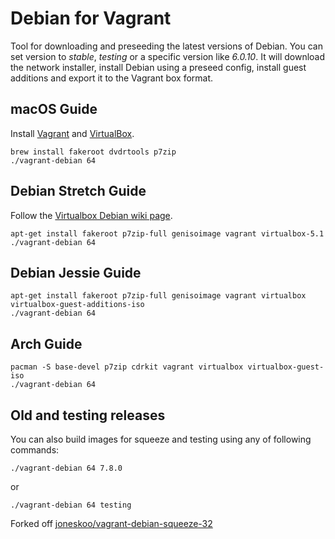 # Debian for Vagrant

Tool for downloading and preseeding the latest versions of Debian.
You can set version to *stable*, *testing* or a specific version like *6.0.10*.
It will download the network installer, install Debian using a preseed
config, install guest additions and export it to the Vagrant box format.

## macOS Guide

Install [Vagrant](http://www.vagrantup.com/downloads.html) and
[VirtualBox](https://www.virtualbox.org/wiki/Downloads).

    brew install fakeroot dvdrtools p7zip
    ./vagrant-debian 64

## Debian Stretch Guide

Follow the [Virtualbox Debian wiki page](https://wiki.debian.org/VirtualBox).

    apt-get install fakeroot p7zip-full genisoimage vagrant virtualbox-5.1
    ./vagrant-debian 64

## Debian Jessie Guide

    apt-get install fakeroot p7zip-full genisoimage vagrant virtualbox virtualbox-guest-additions-iso
    ./vagrant-debian 64

## Arch Guide

    pacman -S base-devel p7zip cdrkit vagrant virtualbox virtualbox-guest-iso
    ./vagrant-debian 64

## Old and testing releases

You can also build images for squeeze and testing using any of following commands:

    ./vagrant-debian 64 7.8.0

or

    ./vagrant-debian 64 testing

Forked off [joneskoo/vagrant-debian-squeeze-32](https://github.com/joneskoo/vagrant-debian-squeeze-32)
